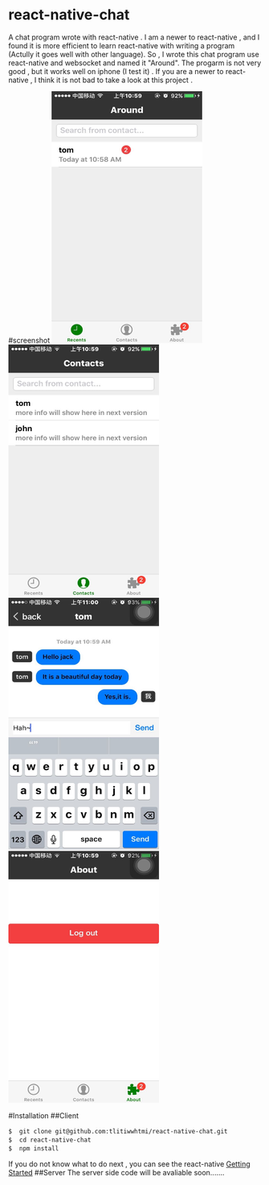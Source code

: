 # react-native-chat
A chat program wrote with react-native .
I am a newer to react-native , and I found it is more efficient to learn react-native with writing a program (Actully it goes well with other language). So , I wrote this chat program use react-native and websocket and named it "Around". The progarm is not very good , but it works well on iphone (I test it) . If you are a newer to react-native , I think it is not bad to take a look at this project .

#screenshot
<img src="screenshot/634430749167055717.jpg" width="300" height="500" />
<img src="screenshot/350105013079504495.jpg" width="300" height="500" />
<img src="screenshot/838573079989045456.jpg" width="300" height="500" />
<img src="screenshot/116587938977380799.jpg" width="300" height="500" />

#Installation
##Client
```bash
$  git clone git@github.com:tlitiwwhtmi/react-native-chat.git
$  cd react-native-chat
$  npm install
```
If you do not know what to do next , you can see the react-native [Getting Started](https://facebook.github.io/react-native/docs/getting-started.html#content)
##Server
The server side code will be avaliable soon.......
